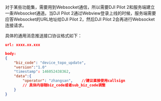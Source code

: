
对于某些功能集，需要用到Websocket通信，所以需要DJI Pilot 2和服务端建立一条Websocket通道。当DJI Pilot 2通过Webview登录上线的时候，服务端需要应答Websocket的URL地址给DJI Pilot 2，然后DJI Pilot 2会再进行Websocket连接请求。

具体的通用消息推送接口协议格式如下：

```json
url: xxxx.xx.xxx

body:
{
    "biz_code": "device_topo_update",
    "version":"1.0"
    "timestamp": 146052438362,
    "data":{
        "operator": "zhangsan",    //建议直接使用callsign
        // 具体内容随biz_code或者sub_biz_code调整
    }
}
```

